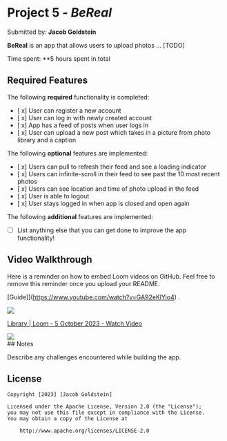 # Project 5 - *BeReal*

Submitted by: **Jacob Goldstein**

**BeReal** is an app that allows users to upload photos ... [TODO] 

Time spent: **5 hours spent in total

## Required Features

The following **required** functionality is completed:

- [ x] User can register a new account
- [ x] User can log in with newly created account
- [ x] App has a feed of posts when user logs in
- [ x] User can upload a new post which takes in a picture from photo library and a caption	
 
The following **optional** features are implemented:

- [ x] Users can pull to refresh their feed and see a loading indicator
- [ x] Users can infinite-scroll in their feed to see past the 10 most recent photos
- [ x] Users can see location and time of photo upload in the feed	
- [ x] User is able to logout
- [ x] User stays logged in when app is closed and open again	


The following **additional** features are implemented:

- [ ] List anything else that you can get done to improve the app functionality!

## Video Walkthrough

Here is a reminder on how to embed Loom videos on GitHub. Feel free to remove this reminder once you upload your README. 

[Guide]](https://www.youtube.com/watch?v=GA92eKlYio4) .

<div>
    <a href="https://www.loom.com/share/82f37c92210b4853b5463476976700c1">
    </a>
    <a href="https://www.loom.com/share/82f37c92210b4853b5463476976700c1">
      <img style="max-width:300px;" src="https://cdn.loom.com/sessions/thumbnails/82f37c92210b4853b5463476976700c1-with-play.gif">
    </a>
  </div>

 <div>
    <a href="https://www.loom.com/share/82f37c92210b4853b5463476976700c1">
      <p>Library | Loom - 5 October 2023 - Watch Video</p>
    </a>
    <a href="https://www.loom.com/share/82f37c92210b4853b5463476976700c1">
      <img style="max-width:300px;" src="https://cdn.loom.com/sessions/thumbnails/82f37c92210b4853b5463476976700c1-with-play.gif">
    </a>
  </div>
  </div>## Notes

Describe any challenges encountered while building the app.

## License

    Copyright [2023] [Jacob Goldstein]

    Licensed under the Apache License, Version 2.0 (the "License");
    you may not use this file except in compliance with the License.
    You may obtain a copy of the License at

        http://www.apache.org/licenses/LICENSE-2.0
